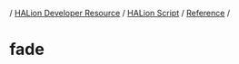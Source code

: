 / [HALion Developer Resource](../..//HALion-Developer-Resource.md) / [HALion Script](./HALion-Script.md) / [Reference](./Reference.md) /

# fade
